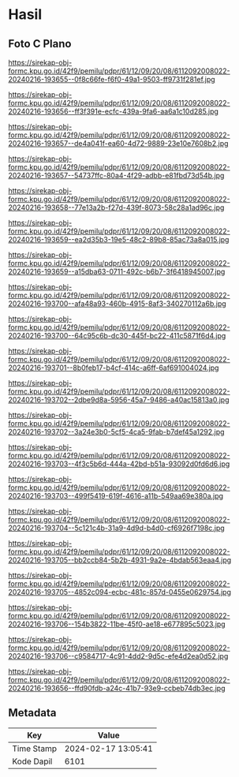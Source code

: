 # Hasil

## Foto C Plano

https://sirekap-obj-formc.kpu.go.id/42f9/pemilu/pdpr/61/12/09/20/08/6112092008022-20240216-193655--0f8c66fe-f6f0-49a1-9503-ff9731f281ef.jpg

https://sirekap-obj-formc.kpu.go.id/42f9/pemilu/pdpr/61/12/09/20/08/6112092008022-20240216-193656--ff3f391e-ecfc-439a-9fa6-aa6a1c10d285.jpg

https://sirekap-obj-formc.kpu.go.id/42f9/pemilu/pdpr/61/12/09/20/08/6112092008022-20240216-193657--de4a041f-ea60-4d72-9889-23e10e7608b2.jpg

https://sirekap-obj-formc.kpu.go.id/42f9/pemilu/pdpr/61/12/09/20/08/6112092008022-20240216-193657--54737ffc-80a4-4f29-adbb-e81fbd73d54b.jpg

https://sirekap-obj-formc.kpu.go.id/42f9/pemilu/pdpr/61/12/09/20/08/6112092008022-20240216-193658--77e13a2b-f27d-439f-8073-58c28a1ad96c.jpg

https://sirekap-obj-formc.kpu.go.id/42f9/pemilu/pdpr/61/12/09/20/08/6112092008022-20240216-193659--ea2d35b3-19e5-48c2-89b8-85ac73a8a015.jpg

https://sirekap-obj-formc.kpu.go.id/42f9/pemilu/pdpr/61/12/09/20/08/6112092008022-20240216-193659--a15dba63-0711-492c-b6b7-3f6418945007.jpg

https://sirekap-obj-formc.kpu.go.id/42f9/pemilu/pdpr/61/12/09/20/08/6112092008022-20240216-193700--afa48a93-460b-4915-8af3-340270112a6b.jpg

https://sirekap-obj-formc.kpu.go.id/42f9/pemilu/pdpr/61/12/09/20/08/6112092008022-20240216-193700--64c95c6b-dc30-445f-bc22-411c5871f6d4.jpg

https://sirekap-obj-formc.kpu.go.id/42f9/pemilu/pdpr/61/12/09/20/08/6112092008022-20240216-193701--8b0feb17-b4cf-414c-a6ff-6af691004024.jpg

https://sirekap-obj-formc.kpu.go.id/42f9/pemilu/pdpr/61/12/09/20/08/6112092008022-20240216-193702--2dbe9d8a-5956-45a7-9486-a40ac15813a0.jpg

https://sirekap-obj-formc.kpu.go.id/42f9/pemilu/pdpr/61/12/09/20/08/6112092008022-20240216-193702--3a24e3b0-5cf5-4ca5-9fab-b7def45a1292.jpg

https://sirekap-obj-formc.kpu.go.id/42f9/pemilu/pdpr/61/12/09/20/08/6112092008022-20240216-193703--4f3c5b6d-444a-42bd-b51a-93092d0fd6d6.jpg

https://sirekap-obj-formc.kpu.go.id/42f9/pemilu/pdpr/61/12/09/20/08/6112092008022-20240216-193703--499f5419-619f-4616-a11b-549aa69e380a.jpg

https://sirekap-obj-formc.kpu.go.id/42f9/pemilu/pdpr/61/12/09/20/08/6112092008022-20240216-193704--5c121c4b-31a9-4d9d-b4d0-cf6926f7198c.jpg

https://sirekap-obj-formc.kpu.go.id/42f9/pemilu/pdpr/61/12/09/20/08/6112092008022-20240216-193705--bb2ccb84-5b2b-4931-9a2e-4bdab563eaa4.jpg

https://sirekap-obj-formc.kpu.go.id/42f9/pemilu/pdpr/61/12/09/20/08/6112092008022-20240216-193705--4852c094-ecbc-481c-857d-0455e0629754.jpg

https://sirekap-obj-formc.kpu.go.id/42f9/pemilu/pdpr/61/12/09/20/08/6112092008022-20240216-193706--154b3822-11be-45f0-ae18-e677895c5023.jpg

https://sirekap-obj-formc.kpu.go.id/42f9/pemilu/pdpr/61/12/09/20/08/6112092008022-20240216-193706--c9584717-4c91-4dd2-9d5c-efe4d2ea0d52.jpg

https://sirekap-obj-formc.kpu.go.id/42f9/pemilu/pdpr/61/12/09/20/08/6112092008022-20240216-193656--ffd90fdb-a24c-41b7-93e9-ccbeb74db3ec.jpg


## Metadata

| Key        | Value               |
| ---------- | ------------------- |
| Time Stamp | 2024-02-17 13:05:41 |
| Kode Dapil | 6101                |



